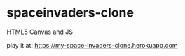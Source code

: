 spaceinvaders-clone
===================
HTML5 Canvas and JS

play it at: https://my-space-invaders-clone.herokuapp.com
